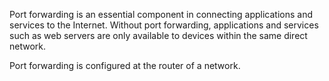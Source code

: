 Port forwarding is an essential component in connecting applications and services to the Internet. Without port forwarding, applications and services such as web servers are only available to devices within the same direct network.

Port forwarding is configured at the router of a network.

